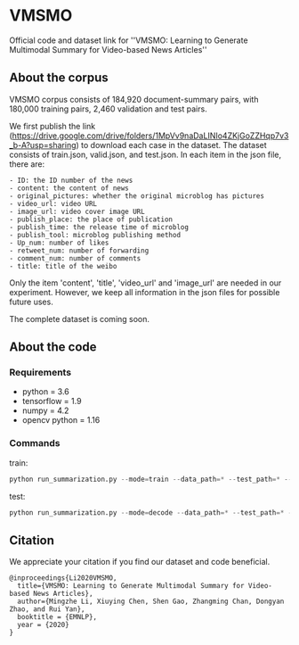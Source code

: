 # VMSMO
Official code and dataset link for ''VMSMO: Learning to Generate Multimodal Summary for Video-based News Articles''

## About the corpus
VMSMO corpus consists of 184,920 document-summary pairs, with 180,000 training pairs, 2,460 validation and test pairs.

We first publish the link (https://drive.google.com/drive/folders/1MpVv9naDaLINIo4ZKjGoZZHqp7v3_b-A?usp=sharing) to download each case in the dataset. The dataset consists of train.json, valid.json, and test.json. In each item in the json file, there are: 
```
- ID: the ID number of the news
- content: the content of news
- original_pictures: whether the original microblog has pictures
- video_url: video URL
- image_url: video cover image URL
- publish_place: the place of publication
- publish_time: the release time of microblog
- publish_tool: microblog publishing method
- Up_num: number of likes
- retweet_num: number of forwarding
- comment_num: number of comments
- title: title of the weibo
```
Only the item 'content', 'title', 'video_url' and 'image_url' are needed in our experiment. However, we keep all information in the json files for possible future uses.

The complete dataset is coming soon.

## About the code

### Requirements
<ul>
<li> python = 3.6
<li> tensorflow = 1.9
<li> numpy = 4.2
<li> opencv python = 1.16
</ul>

### Commands
train:
```python
python run_summarization.py --mode=train --data_path=* --test_path=* --vocab_path=* --log_root=logs --exp_name=vmsmo --max_enc_steps=100 --max_dec_stpes=30 --vocab_size=50000 --lr=0.001
```

test:
```python
python run_summarization.py --mode=decode --data_path=* --test_path=* --vocab_path=* --log_root=logs --exp_name=vmsmo --max_enc_steps=100 --max_dec_stpes=30 --vocab_size=50000 --lr=0.001
```


## Citation
We appreciate your citation if you find our dataset and code beneficial.

```
@inproceedings{Li2020VMSMO,
  title={VMSMO: Learning to Generate Multimodal Summary for Video-based News Articles},
  author={Mingzhe Li, Xiuying Chen, Shen Gao, Zhangming Chan, Dongyan Zhao, and Rui Yan},
  booktitle = {EMNLP},
  year = {2020}
}
```
